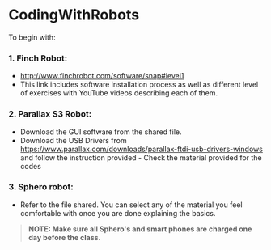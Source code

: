 # CodingWithRobots


To begin with: 

### 1. Finch Robot:
   * http://www.finchrobot.com/software/snap#level1  
   * This link includes software installation process as well as different level of exercises with YouTube videos describing each of them.

### 2.	Parallax S3 Robot:   
   - Download the GUI software from the shared file.
   - Download the USB Drivers from https://www.parallax.com/downloads/parallax-ftdi-usb-drivers-windows and follow the instruction provided 
    - Check the material provided for the codes 

### 3.	Sphero robot:  
   - Refer to the file shared. You can select any of the material you feel comfortable with once you are done explaining the basics.
  > **NOTE: Make sure all Sphero's and smart phones are charged one day before the class.**

